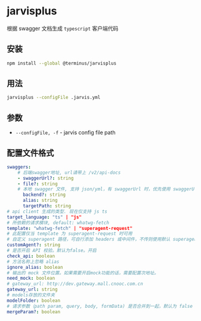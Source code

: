 # jarvisplus

根据 swagger 文档生成 `typescript` 客户端代码

## 安装

```sh
npm install --global @terminus/jarvisplus
```

## 用法

```sh
jarvisplus --configFile .jarvis.yml
```

## 参数

- `--configFile, -f` - jarvis config file path

## 配置文件格式

```yml
swaggers:
    # 后端swagger地址, url请带上 /v2/api-docs
    - swaggerUrl?: string
    - file?: string
    # 本地 swagger 文件, 支持 json/yml，有 swaggerUrl 时，优先使用 swaggerUrl
      backend?: string
      alias: string
      targetPath: string
# api client 生成的类型. 现在仅支持 js ts
target_language: "ts" | "js"
# 所依赖的请求模块, default: whatwg-fetch
template: "whatwg-fetch" | "superagent-request"
# 此配置仅当 template 为 superagent-request 时可用
# 自定义 superagent 路径，可自行添加 headers 或中间件，不传则使用默认 superagent
customAgent?: string
# 是否开启 API 校验。默认为false。开启
check_api: boolean
# 方法名称上忽略 alias
ignore_alias: boolean
# 输出的 mock 文件位置。如果需要开启mock功能的话，需要配置次地址。
need_mock: boolean
# gateway_url: http://dev.gateway.mall.cnooc.com.cn
gateway_url: string
# models存放的文件夹
modelFolder: boolean
# 请求参数（path param, query, body, formData) 是否合并到一起，默认为 false
mergeParam?: boolean
```
